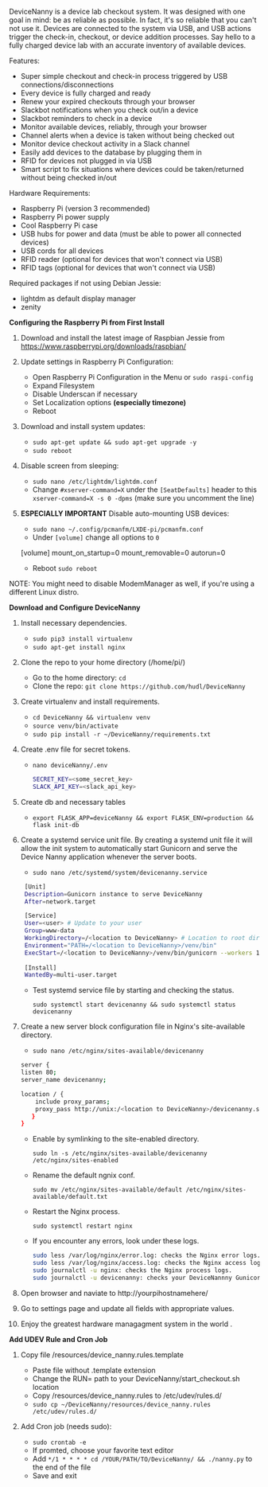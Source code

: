 DeviceNanny is a device lab checkout system. It was designed with one goal in mind: be as reliable as possible. In fact, it's so reliable that you can't not use it. Devices are connected to the system via USB, and USB actions trigger the check-in, checkout, or device addition processes. Say hello to a fully charged device lab with an accurate inventory of available devices.

Features:
- Super simple checkout and check-in process triggered by USB connections/disconnections
- Every device is fully charged and ready
- Renew your expired checkouts through your browser
- Slackbot notifications when you check out/in a device
- Slackbot reminders to check in a device
- Monitor available devices, reliably, through your browser
- Channel alerts when a device is taken without being checked out
- Monitor device checkout activity in a Slack channel
- Easily add devices to the database by plugging them in
- RFID for devices not plugged in via USB
- Smart script to fix situations where devices could be taken/returned without being checked in/out


Hardware Requirements:
- Raspberry Pi (version 3 recommended)
- Raspberry Pi power supply
- Cool Raspberry Pi case
- USB hubs for power and data (must be able to power all connected devices)
- USB cords for all devices
- RFID reader (optional for devices that won't connect via USB)
- RFID tags (optional for devices that won't connect via USB)

Required packages if not using Debian Jessie:
- lightdm as default display manager
- zenity


**Configuring the Raspberry Pi from First Install**

1. Download and install the latest image of Raspbian Jessie from https://www.raspberrypi.org/downloads/raspbian/

2. Update settings in Raspberry Pi Configuration:
    - Open Raspberry Pi Configuration in the Menu or `sudo raspi-config`
    - Expand Filesystem
    - Disable Underscan if necessary
    - Set Localization options **(especially timezone)**
    - Reboot
    
3. Download and install system updates:
    - `sudo apt-get update && sudo apt-get upgrade -y`
    - `sudo reboot`
    
4. Disable screen from sleeping:
    - `sudo nano /etc/lightdm/lightdm.conf`
    - Change `#xserver-command=X` under the `[SeatDefaults]` header to this `xserver-command=X -s 0 -dpms` (make sure you uncomment the line)

5. **ESPECIALLY IMPORTANT** Disable auto-mounting USB devices:
    - `sudo nano ~/.config/pcmanfm/LXDE-pi/pcmanfm.conf`
    - Under `[volume]` change all options to `0`

    [volume]
    mount_on_startup=0
    mount_removable=0
    autorun=0
    
    - Reboot `sudo reboot`

NOTE: You might need to disable ModemManager as well, if you're using a different Linux distro.

**Download and Configure DeviceNanny**
1. Install necessary dependencies.
    - `sudo pip3 install virtualenv`
    - `sudo apt-get install nginx`
    
2. Clone the repo to your home directory (/home/pi/)
    - Go to the home directory: `cd`
    - Clone the repo: `git clone https://github.com/hudl/DeviceNanny`

3. Create virtualenv and install requirements.
    - `cd DeviceNanny && virtualenv venv`
    - `source venv/bin/activate`
    - `sudo pip install -r ~/DeviceNanny/requirements.txt`
    
4. Create .env file for secret tokens.
    - `nano deviceNanny/.env`
        ```bash
        SECRET_KEY=<some_secret_key>
        SLACK_API_KEY=<slack_api_key>
        ```
5. Create db and necessary tables
    - `export FLASK_APP=deviceNanny && export FLASK_ENV=production && flask init-db`
    
6. Create a systemd service unit file. By creating a systemd unit file it will allow the init system to automatically start Gunicorn and serve the Device Nanny application whenever the server boots.
   - `sudo nano /etc/systemd/system/devicenanny.service`
   ```bash
    [Unit]
    Description=Gunicorn instance to serve DeviceNanny
    After=network.target

    [Service]
    User=<user> # Update to your user
    Group=www-data
    WorkingDirectory=/<location to DeviceNanny> # Location to root directory of Device Nanny download
    Environment="PATH=/<location to DeviceNanny>/venv/bin"
    ExecStart=/<location to DeviceNanny>/venv/bin/gunicorn --workers 1 --bind unix:devicenanny.sock -m 007 "deviceNanny:create_app()"
    
    [Install]
    WantedBy=multi-user.target
   ```
   - Test systemd service file by starting and checking the status.
   
        `sudo systemctl start devicenanny && sudo systemctl status devicenanny`

7. Create a new server block configuration file in Nginx's site-available directory.
    - `sudo nano /etc/nginx/sites-available/devicenanny`
    ```bash
    server {
    listen 80;
    server_name devicenanny;

    location / {
        include proxy_params;
        proxy_pass http://unix:/<location to DeviceNanny>/devicenanny.sock;
       }
    }
    ```
    - Enable by symlinking to the site-enabled directory.
    
        `sudo ln -s /etc/nginx/sites-available/devicenanny /etc/nginx/sites-enabled`
    - Rename the default ngnix conf.
    
        `sudo mv /etc/nginx/sites-available/default /etc/nginx/sites-available/default.txt`
    - Restart the Nginx process.
     
        `sudo systemctl restart nginx`
    - If you encounter any errors, look under these logs.
    
        ```bash
        sudo less /var/log/nginx/error.log: checks the Nginx error logs.
        sudo less /var/log/nginx/access.log: checks the Nginx access logs.
        sudo journalctl -u nginx: checks the Nginx process logs.
        sudo journalctl -u devicenanny: checks your DeviceNannny Gunicorn logs
        ```
8. Open browser and naviate to http://yourpihostnamehere/
9. Go to settings page and update all fields with appropriate values.
10. Enjoy the greatest hardware managagment system in the world .

 
**Add UDEV Rule and Cron Job**

1. Copy file /resources/device_nanny.rules.template
    - Paste file without .template extension
    - Change the RUN= path to your DeviceNanny/start_checkout.sh location
    - Copy /resources/device_nanny.rules to /etc/udev/rules.d/
    - `sudo cp ~/DeviceNanny/resources/device_nanny.rules /etc/udev/rules.d/`

2. Add Cron job (needs sudo):
    - `sudo crontab -e`
    - If promted, choose your favorite text editor
    - Add `*/1 * * * * cd /YOUR/PATH/TO/DeviceNanny/ && ./nanny.py` to the end of the file
    - Save and exit

